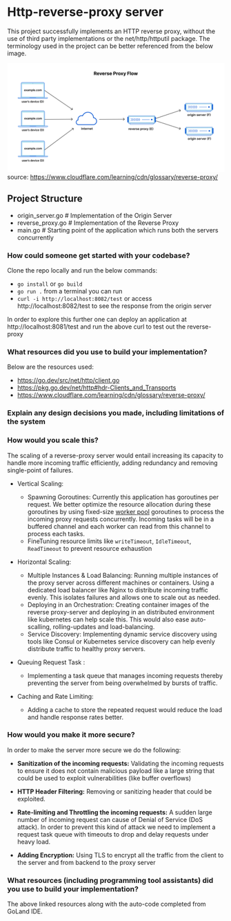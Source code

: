 # Http-reverse-proxy server

This project successfully implements an HTTP reverse proxy, without the use of third party implementations or the net/http/httputil package.
The terminology used in the project can be better referenced from the below image.

![img.png](img.png)
source: https://www.cloudflare.com/learning/cdn/glossary/reverse-proxy/
## Project Structure

* origin_server.go    # Implementation of the Origin Server
* reverse_proxy.go    # Implementation of the Reverse Proxy
* main.go             # Starting point of the application which runs both the servers concurrently


### How could someone get started with your codebase?
Clone the repo locally and run the below commands:
- `go install` or `go build `
- `go run .`
  from a terminal you can run
- `curl -i http://localhost:8082/test` or access http://localhost:8082/test to see the response from the origin server


In order to explore this further one can deploy an application at http://localhost:8081/test and run the above curl
to test out the reverse-proxy

### What resources did you use to build your implementation?
Below are the resources used:
- https://go.dev/src/net/http/client.go
- https://pkg.go.dev/net/http#hdr-Clients_and_Transports
- https://www.cloudflare.com/learning/cdn/glossary/reverse-proxy/


### Explain any design decisions you made, including limitations of the system



### How would you scale this?

The scaling of a reverse-proxy server would entail increasing its capacity to handle more incoming traffic efficiently, adding redundancy and removing single-point of failures.

- Vertical Scaling:
    - Spawning Goroutines: Currently this application has goroutines per request. We better optimize the resource allocation
      during these goroutines by using fixed-size [worker pool](https://gobyexample.com/worker-pools) goroutines to process the incoming proxy requests concurrently.
      Incoming tasks will be in a buffered channel and each worker can read from this channel to process each tasks.
    - FineTuning resource limits like `writeTimeout`, `IdleTimeout`, `ReadTimeout` to prevent resource exhaustion

- Horizontal Scaling:
    - Multiple Instances & Load Balancing: Running multiple instances of the proxy server across different machines or containers. Using a dedicated load balancer like Nginx to distribute incoming traffic evenly.
      This isolates failures and allows one to scale out as needed.
    - Deploying in an Orchestration: Creating container images of the reverse proxy-server and deploying in an distributed environment like kubernetes can help scale this.
      This would also ease auto-scalling, rolling-updates and load-balancing.
    - Service Discovery: Implementing dynamic service discovery using tools like Consul or Kubernetes service discovery can help evenly distribute traffic to healthy proxy servers.

- Queuing Request Task :
    - Implementing a task queue that manages incoming requests thereby preventing the server from being overwhelmed by bursts of traffic.
- Caching and Rate Limiting:
    - Adding a cache to store the repeated request would reduce the load and handle response rates better.

### How would you make it more secure?

In order to make the server more secure we do the following:

- **Sanitization of the incoming requests:** Validating the incoming requests to ensure it does not contain malicious payload like a large string that could be used to exploit vulnerabilities (like buffer overflows)

- **HTTP Header Filtering:** Removing or sanitizing header that could be exploited.

- **Rate-limiting and Throttling the incoming requests:** A sudden large number of incoming request can cause of Denial of Service (DoS attack). In order to prevent this kind of attack we need to implement
  a request task queue with timeouts to drop and delay requests under heavy load.

- **Adding Encryption:** Using TLS to encrypt all the traffic from the client to the server and from backend to the proxy server


### What resources (including programming tool assistants) did you use to build your implementation?

The above linked resources along with the auto-code completed from GoLand IDE. 


